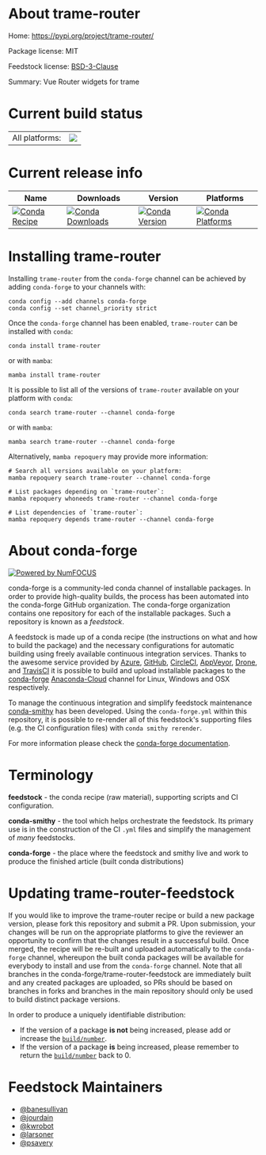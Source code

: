 About trame-router
==================

Home: https://pypi.org/project/trame-router/

Package license: MIT

Feedstock license: [BSD-3-Clause](https://github.com/conda-forge/trame-router-feedstock/blob/main/LICENSE.txt)

Summary: Vue Router widgets for trame

Current build status
====================


<table><tr><td>All platforms:</td>
    <td>
      <a href="https://dev.azure.com/conda-forge/feedstock-builds/_build/latest?definitionId=18607&branchName=main">
        <img src="https://dev.azure.com/conda-forge/feedstock-builds/_apis/build/status/trame-router-feedstock?branchName=main">
      </a>
    </td>
  </tr>
</table>

Current release info
====================

| Name | Downloads | Version | Platforms |
| --- | --- | --- | --- |
| [![Conda Recipe](https://img.shields.io/badge/recipe-trame--router-green.svg)](https://anaconda.org/conda-forge/trame-router) | [![Conda Downloads](https://img.shields.io/conda/dn/conda-forge/trame-router.svg)](https://anaconda.org/conda-forge/trame-router) | [![Conda Version](https://img.shields.io/conda/vn/conda-forge/trame-router.svg)](https://anaconda.org/conda-forge/trame-router) | [![Conda Platforms](https://img.shields.io/conda/pn/conda-forge/trame-router.svg)](https://anaconda.org/conda-forge/trame-router) |

Installing trame-router
=======================

Installing `trame-router` from the `conda-forge` channel can be achieved by adding `conda-forge` to your channels with:

```
conda config --add channels conda-forge
conda config --set channel_priority strict
```

Once the `conda-forge` channel has been enabled, `trame-router` can be installed with `conda`:

```
conda install trame-router
```

or with `mamba`:

```
mamba install trame-router
```

It is possible to list all of the versions of `trame-router` available on your platform with `conda`:

```
conda search trame-router --channel conda-forge
```

or with `mamba`:

```
mamba search trame-router --channel conda-forge
```

Alternatively, `mamba repoquery` may provide more information:

```
# Search all versions available on your platform:
mamba repoquery search trame-router --channel conda-forge

# List packages depending on `trame-router`:
mamba repoquery whoneeds trame-router --channel conda-forge

# List dependencies of `trame-router`:
mamba repoquery depends trame-router --channel conda-forge
```


About conda-forge
=================

[![Powered by
NumFOCUS](https://img.shields.io/badge/powered%20by-NumFOCUS-orange.svg?style=flat&colorA=E1523D&colorB=007D8A)](https://numfocus.org)

conda-forge is a community-led conda channel of installable packages.
In order to provide high-quality builds, the process has been automated into the
conda-forge GitHub organization. The conda-forge organization contains one repository
for each of the installable packages. Such a repository is known as a *feedstock*.

A feedstock is made up of a conda recipe (the instructions on what and how to build
the package) and the necessary configurations for automatic building using freely
available continuous integration services. Thanks to the awesome service provided by
[Azure](https://azure.microsoft.com/en-us/services/devops/), [GitHub](https://github.com/),
[CircleCI](https://circleci.com/), [AppVeyor](https://www.appveyor.com/),
[Drone](https://cloud.drone.io/welcome), and [TravisCI](https://travis-ci.com/)
it is possible to build and upload installable packages to the
[conda-forge](https://anaconda.org/conda-forge) [Anaconda-Cloud](https://anaconda.org/)
channel for Linux, Windows and OSX respectively.

To manage the continuous integration and simplify feedstock maintenance
[conda-smithy](https://github.com/conda-forge/conda-smithy) has been developed.
Using the ``conda-forge.yml`` within this repository, it is possible to re-render all of
this feedstock's supporting files (e.g. the CI configuration files) with ``conda smithy rerender``.

For more information please check the [conda-forge documentation](https://conda-forge.org/docs/).

Terminology
===========

**feedstock** - the conda recipe (raw material), supporting scripts and CI configuration.

**conda-smithy** - the tool which helps orchestrate the feedstock.
                   Its primary use is in the construction of the CI ``.yml`` files
                   and simplify the management of *many* feedstocks.

**conda-forge** - the place where the feedstock and smithy live and work to
                  produce the finished article (built conda distributions)


Updating trame-router-feedstock
===============================

If you would like to improve the trame-router recipe or build a new
package version, please fork this repository and submit a PR. Upon submission,
your changes will be run on the appropriate platforms to give the reviewer an
opportunity to confirm that the changes result in a successful build. Once
merged, the recipe will be re-built and uploaded automatically to the
`conda-forge` channel, whereupon the built conda packages will be available for
everybody to install and use from the `conda-forge` channel.
Note that all branches in the conda-forge/trame-router-feedstock are
immediately built and any created packages are uploaded, so PRs should be based
on branches in forks and branches in the main repository should only be used to
build distinct package versions.

In order to produce a uniquely identifiable distribution:
 * If the version of a package **is not** being increased, please add or increase
   the [``build/number``](https://docs.conda.io/projects/conda-build/en/latest/resources/define-metadata.html#build-number-and-string).
 * If the version of a package **is** being increased, please remember to return
   the [``build/number``](https://docs.conda.io/projects/conda-build/en/latest/resources/define-metadata.html#build-number-and-string)
   back to 0.

Feedstock Maintainers
=====================

* [@banesullivan](https://github.com/banesullivan/)
* [@jourdain](https://github.com/jourdain/)
* [@kwrobot](https://github.com/kwrobot/)
* [@larsoner](https://github.com/larsoner/)
* [@psavery](https://github.com/psavery/)

